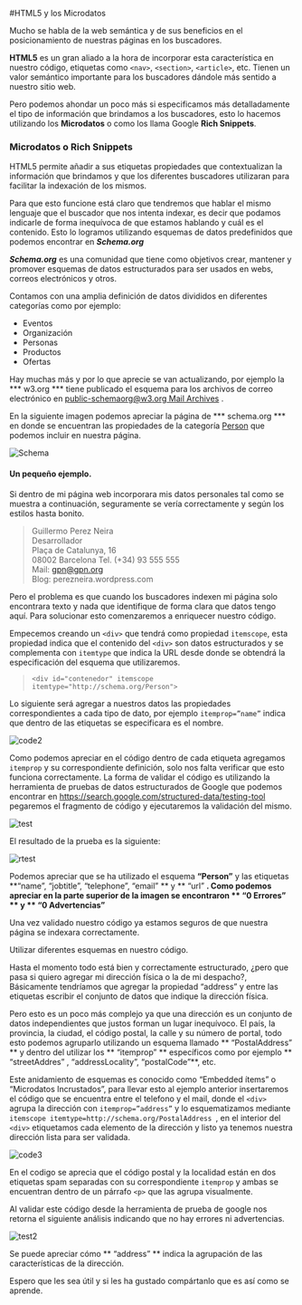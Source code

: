 #HTML5 y los Microdatos

Mucho se habla de la web semántica y de sus beneficios en el posicionamiento de nuestras páginas en los buscadores.

**HTML5** es un gran aliado a la hora de incorporar esta característica en nuestro código, etiquetas como `<nav>`, `<section>`, `<article>`, etc. Tienen un valor semántico importante para los buscadores dándole más sentido a nuestro sitio web.

Pero podemos ahondar un poco más si especificamos más detalladamente el tipo de información que brindamos a los buscadores, esto lo hacemos utilizando los **Microdatos** o como los llama Google **Rich Snippets**.

### Microdatos o Rich Snippets

HTML5 permite añadir a sus etiquetas propiedades que contextualizan la información que brindamos y que los diferentes buscadores utilizaran para facilitar la indexación de los mismos.

Para que esto funcione está claro que tendremos que hablar el mismo lenguaje que el buscador que nos intenta indexar, es decir que podamos indicarle de forma inequívoca de que estamos hablando y cuál es el contenido. Esto lo logramos utilizando esquemas de datos predefinidos que podemos encontrar en ***Schema.org***

***Schema.org*** es una comunidad que tiene como objetivos crear, mantener y promover esquemas de datos estructurados para ser usados en webs, correos electrónicos y otros.

Contamos con una amplia definición de datos divididos en diferentes categorías como por ejemplo:

* Eventos
* Organización
* Personas
* Productos
* Ofertas

Hay muchas más y por lo que aprecie se van actualizando, por ejemplo la *** w3.org *** tiene publicado el esquema para los archivos de correo electrónico en [public-schemaorg@w3.org Mail Archives](https://lists.w3.org/Archives/Public/public-schemaorg/) .

En la siguiente imagen podemos apreciar la página de *** schema.org *** en donde se encuentran las propiedades de la categoría [Person](http://schema.org/Person) que podemos incluir en nuestra página.

![Schema](img/schema.png)



#### Un pequeño ejemplo.

Si dentro de mi página web incorporara mis datos personales tal como se muestra a continuación, seguramente se vería correctamente y según los estilos hasta bonito.


>Guillermo Perez Neira  
Desarrollador   
Plaça de Catalunya, 16  
08002 Barcelona 
Tel. (+34) 93 555 555   
Mail: gpn@gpn.org   
Blog: perezneira.wordpress.com  

Pero el problema es que cuando los buscadores indexen mi página solo encontrara texto y nada que identifique de forma clara que datos tengo aquí. Para solucionar esto comenzaremos a enriquecer nuestro código.

Empecemos creando un `<div>` que tendrá como propiedad `itemscope`, esta propiedad indica que el contenido del `<div>` son datos estructurados y se complementa con `itemtype` que indica la URL desde donde se obtendrá la especificación del esquema que utilizaremos.

> ```<div id="contenedor" itemscope itemtype="http://schema.org/Person">```

Lo siguiente será agregar a nuestros datos las propiedades correspondientes a cada tipo de dato, por ejemplo `itemprop=”name”` indica que dentro de las etiquetas se especificara es el nombre.

 
![code2](img/code2.jpg)


Como podemos apreciar en el código dentro de cada etiqueta agregamos `itemprop` y su correspondiente definición, solo nos falta verificar que esto funciona correctamente. La forma de validar el código es utilizando la herramienta de pruebas de datos estructurados de Google que podemos encontrar en <https://search.google.com/structured-data/testing-tool> pegaremos el fragmento de código y ejecutaremos la validación del mismo.

![test](img/test.png)



El resultado de la prueba es la siguiente:

![rtest](img/rtest.png)

Podemos apreciar que se ha utilizado el esquema **“Person”** y las etiquetas **“name”, “jobtitle”, “telephone”, “email” ** y ** “url” **.  Como podemos apreciar en la parte superior de la imagen se encontraron ** “0 Errores” ** y ** “0 Advertencias”** 

Una vez validado nuestro código ya estamos seguros de que nuestra página se indexara correctamente.

 

Utilizar diferentes esquemas en nuestro código.

Hasta el momento todo está bien y correctamente estructurado, ¿pero que pasa si quiero agregar mi dirección física o la de mi despacho?, Básicamente tendríamos que agregar la propiedad “address” y entre las etiquetas escribir el conjunto de datos que indique  la dirección física.

Pero esto es un poco más complejo ya que una dirección es un conjunto de datos independientes que justos forman un lugar inequívoco. El país, la provincia, la ciudad, el código postal, la calle y su número de portal, todo esto podemos agruparlo utilizando un esquema llamado ** “PostalAddress” ** y dentro del utilizar los ** “itemprop” ** específicos como por ejemplo ** “streetAddres” , “addressLocality”, “postalCode”**, etc.

Este anidamiento de esquemas es conocido como “Embedded ítems” o “Microdatos Incrustados”, para llevar esto al ejemplo anterior insertaremos el código que se encuentra entre el telefono y el mail, donde el `<div>` agrupa la dirección con `itemprop=”address”` y lo esquematizamos mediante `itemscope itemtype=http://schema.org/PostalAddress `, en el interior del `<div>` etiquetamos cada elemento de la dirección y listo ya tenemos nuestra dirección lista para ser validada.

![code3](img/code3.jpg)

En el codigo se aprecia que el código postal y la localidad están en dos etiquetas spam separadas con su correspondiente `itemprop` y ambas se encuentran dentro de un párrafo `<p>` que las agrupa visualmente.

Al validar este código desde la herramienta de prueba de google nos retorna el siguiente análisis indicando que no hay errores ni advertencias.


![test2](img/test2.png)

Se puede apreciar cómo ** “address” ** indica la agrupación de las características de la dirección.

Espero que les sea útil y si les ha gustado compártanlo que es así como se aprende.


